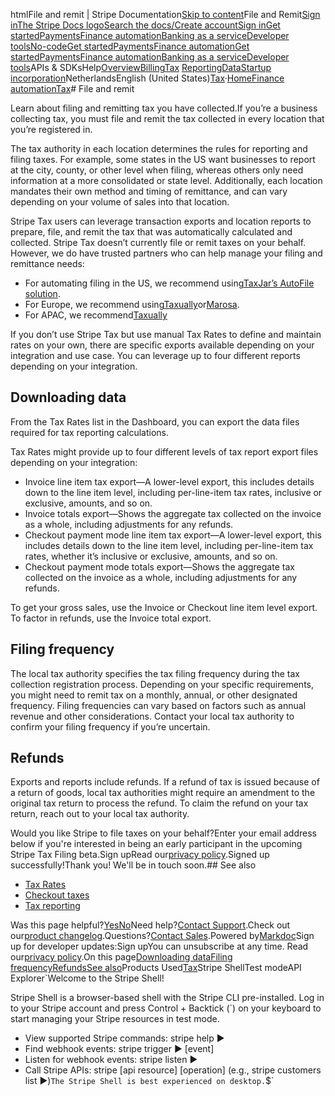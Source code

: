 htmlFile and remit | Stripe Documentation[Skip to content](#main-content)File and Remit[Sign in](https://dashboard.stripe.com/login?redirect=https%3A%2F%2Fdocs.stripe.com%2Ftax%2Ffiling)[The Stripe Docs logo](/)[Search the docs/](#)[Create account](https://dashboard.stripe.com/register)[Sign in](https://dashboard.stripe.com/login?redirect=https%3A%2F%2Fdocs.stripe.com%2Ftax%2Ffiling)[Get started](/get-started)[Payments](/payments)[Finance automation](/finance-automation)[Banking as a service](/financial-services)[Developer tools](/development)[No-code](/no-code)[Get started](/get-started)[Payments](/payments)[Finance automation](/finance-automation)[](#)[Get started](/get-started)[Payments](/payments)[Finance automation](/finance-automation)[Banking as a service](/financial-services)[Developer tools](/development)[](#)APIs & SDKsHelp[Overview](/docs/finance-automation)[Billing](#)[Tax](#)
[Reporting](#)[Data](#)[Startup incorporation](#)NetherlandsEnglish (United States)[](#)[](#)[Tax](/tax)·[Home](/docs)[Finance automation](/docs/finance-automation)[Tax](/docs/tax)# File and remit

Learn about filing and remitting tax you have collected.If you’re a business collecting tax, you must file and remit the tax collected in every location that you’re registered in.

The tax authority in each location determines the rules for reporting and filing taxes. For example, some states in the US want businesses to report at the city, county, or other level when filing, whereas others only need information at a more consolidated or state level. Additionally, each location mandates their own method and timing of remittance, and can vary depending on your volume of sales into that location.

Stripe Tax users can leverage transaction exports and location reports to prepare, file, and remit the tax that was automatically calculated and collected. Stripe Tax doesn’t currently file or remit taxes on your behalf. However, we do have trusted partners who can help manage your filing and remittance needs:

- For automating filing in the US, we recommend using[TaxJar’s AutoFile solution](https://go.taxjar.com/2021StripeTaxInquiry_LP-01-Request.html).
- For Europe, we recommend using[Taxually](https://stripe.taxually.com/)or[Marosa](https://marosavat.com/stripe-and-marosa/).
- For APAC, we recommend[Taxually](https://stripe.taxually.com/)

If you don’t use Stripe Tax but use manual Tax Rates to define and maintain rates on your own, there are specific exports available depending on your integration and use case. You can leverage up to four different reports depending on your integration.

## Downloading data

From the Tax Rates list in the Dashboard, you can export the data files required for tax reporting calculations.

Tax Rates might provide up to four different levels of tax report export files depending on your integration:

- Invoice line item tax export—A lower-level export, this includes details down to the line item level, including per-line-item tax rates, inclusive or exclusive, amounts, and so on.
- Invoice totals export—Shows the aggregate tax collected on the invoice as a whole, including adjustments for any refunds.
- Checkout payment mode line item tax export—A lower-level export, this includes details down to the line item level, including per-line-item tax rates, whether it’s inclusive or exclusive, amounts, and so on.
- Checkout payment mode totals export—Shows the aggregate tax collected on the invoice as a whole, including adjustments for any refunds.

To get your gross sales, use the Invoice or Checkout line item level export. To factor in refunds, use the Invoice total export.

## Filing frequency

The local tax authority specifies the tax filing frequency during the tax collection registration process. Depending on your specific requirements, you might need to remit tax on a monthly, annual, or other designated frequency. Filing frequencies can vary based on factors such as annual revenue and other considerations. Contact your local tax authority to confirm your filing frequency if you’re uncertain.

## Refunds

Exports and reports include refunds. If a refund of tax is issued because of a return of goods, local tax authorities might require an amendment to the original tax return to process the refund. To claim the refund on your tax return, reach out to your local tax authority.

Would you like Stripe to file taxes on your behalf?Enter your email address below if you're interested in being an early participant in the upcoming Stripe Tax Filing beta.Sign upRead our[privacy policy](https://stripe.com/privacy).Signed up successfully!Thank you! We'll be in touch soon.## See also

- [Tax Rates](/billing/taxes/tax-rates)
- [Checkout taxes](/payments/checkout/taxes)
- [Tax reporting](/tax/reports)

Was this page helpful?[Yes](#)[No](#)Need help?[Contact Support](https://support.stripe.com/).Check out our[product changelog](https://stripe.com/blog/changelog).Questions?[Contact Sales](https://stripe.com/contact/sales).Powered by[Markdoc](https://markdoc.dev)Sign up for developer updates:Sign upYou can unsubscribe at any time. Read our[privacy policy](https://stripe.com/privacy).On this page[Downloading data](#downloading-data)[Filing frequency](#filing-frequency)[Refunds](#refunds)[See also](#see-also)Products Used[Tax](/tax)Stripe ShellTest modeAPI Explorer[](https://stripe.com/docs/stripe-cli#install)`Welcome to the Stripe Shell!

Stripe Shell is a browser-based shell with the Stripe CLI pre-installed. Log in to your
Stripe account and press Control + Backtick (`) on your keyboard to start managing your Stripe
resources in test mode.

- View supported Stripe commands: stripe help ▶️
- Find webhook events: stripe trigger ▶️ [event]
- Listen for webhook events: stripe listen ▶
- Call Stripe APIs: stripe [api resource] [operation] (e.g., stripe customers list ▶️)`The Stripe Shell is best experienced on desktop.`$`